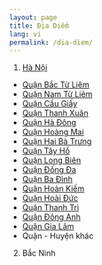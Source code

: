 ```yaml
---
layout: page
title: Địa Điểm
lang: vi
permalink: /dia-diem/
---
```


1. [Hà Nội](/dia-diem/ha-noi.md)
- [Quận Bắc Từ Liêm](/dia-diem/ha-noi/bac-tu-liem.md)
- [Quận Nam Từ Liêm](/dia-diem/ha-noi/nam-tu-liem.md)
- [Quận Cầu Giấy](/dia-diem/ha-noi/cau-giay.md)
- [Quận Thanh Xuân](/dia-diem/ha-noi/thanh-xuan.md)
- [Quận Hà Đông](/dia-diem/ha-noi/ha-dong.md)
- [Quận Hoàng Mai](/dia-diem/ha-noi/hoang-mai.md)
- [Quận Hai Bà Trưng](/dia-diem/ha-noi/hai-ba-trung.md)
- [Quận Tây Hồ](/dia-diem/ha-noi/tay-ho.md)
- [Quận Long Biên](/dia-diem/ha-noi/long-bien.md)
- [Quận Đống Đa](/dia-diem/ha-noi/dong-da.md)
- [Quận Ba Đình](/dia-diem/ha-noi/ba-dinh.md)
- [Quận Hoàn Kiếm](/dia-diem/ha-noi/hoan-kiem.md)
- [Quận Hoài Đức](/dia-diem/ha-noi/hoai-duc.md)
- [Quận Thanh Trì](/dia-diem/ha-noi/thanh-tri.md)
- [Quận Đông Anh](/dia-diem/ha-noi/dong-anh.md)
- [Quận Gia Lâm](/dia-diem/ha-noi/gia-lam.md)
- Quận - Huyện khác
2. Bắc Ninh
